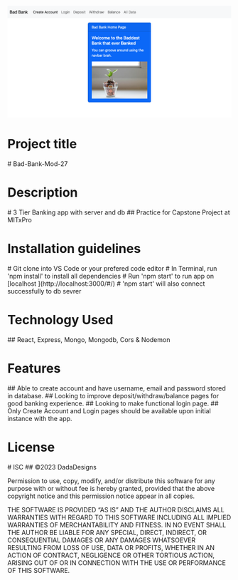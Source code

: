 <img src="Screenshot 2023-05-25 at 12.11.27 PM.png" alt="Bank image"/>
<h1>Project title</h1>
# Bad-Bank-Mod-27

<h1>Description</h1>
# 3 Tier Banking app with server and db
## Practice for Capstone Project at MITxPro

<h1>Installation guidelines</h1>
# Git clone into VS Code or your prefered code editor
# In Terminal, run 'npm install' to install all dependencies
# Run 'npm start' to run app on [localhost ](http://localhost:3000/#/)
# 'npm start' will also connect successfully to db sevrer

<h1>Technology Used</h1>
## React, Express, Mongo, Mongodb, Cors & Nodemon

<h1>Features</h1>
## Able to create account and have username, email and password stored in database.
## Looking to improve deposit/withdraw/balance pages for good banking experience.
## Looking to make functional login page.
## Only Create Account and Login pages should be available upon initial instance with the app.

<h1>License</h1>
# ISC
## ©2023 DadaDesigns 

Permission to use, copy, modify, and/or distribute this software for any purpose with or without fee is hereby granted, provided that the above copyright notice and this permission notice appear in all copies.

THE SOFTWARE IS PROVIDED “AS IS” AND THE AUTHOR DISCLAIMS ALL WARRANTIES WITH REGARD TO THIS SOFTWARE INCLUDING ALL IMPLIED WARRANTIES OF MERCHANTABILITY AND FITNESS. IN NO EVENT SHALL THE AUTHOR BE LIABLE FOR ANY SPECIAL, DIRECT, INDIRECT, OR CONSEQUENTIAL DAMAGES OR ANY DAMAGES WHATSOEVER RESULTING FROM LOSS OF USE, DATA OR PROFITS, WHETHER IN AN ACTION OF CONTRACT, NEGLIGENCE OR OTHER TORTIOUS ACTION, ARISING OUT OF OR IN CONNECTION WITH THE USE OR PERFORMANCE OF THIS SOFTWARE.




